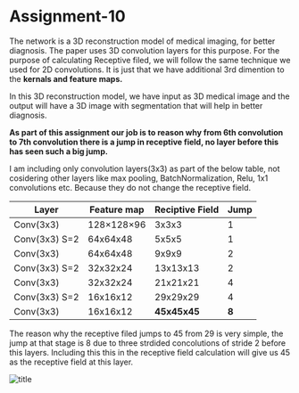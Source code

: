 # Assignment-10

The network is a 3D reconstruction model of medical imaging, for better diagnosis. The paper uses 3D convolution layers for this purpose.
For the purpose of calculating Receptive filed, we will follow the same technique we used for 2D convolutions. It is just that we have additional 3rd dimention to the **kernals and feature maps.** 

In this 3D reconstruction model, we have input as 3D medical image and the output will have a 3D image with segmentation that will help in better diagnosis.

**As part of this assignment our job is to reason why from 6th convolution to 7th convolution there is a jump in receptive field, no layer before this has seen such a big jump.**

I am including only convolution layers(3x3) as part of the below table, not cosidering other layers like max pooling, BatchNormalization, Relu, 1x1 convolutions etc. Because they do not change the receptive field.

| Layer | Feature map | Reciptive Field |Jump |
| --- | --- | --- | --- |
| Conv(3x3) | 128×128×96 | 3x3x3 | 1 |
| Conv(3x3) S=2| 64x64x48 | 5x5x5 | 1 |
| Conv(3x3) | 64x64x48 | 9x9x9 | 2 |
| Conv(3x3) S=2| 32x32x24 | 13x13x13 | 2 |
| Conv(3x3) | 32x32x24 | 21x21x21 | 4 |
| Conv(3x3) S=2| 16x16x12 | 29x29x29 | 4 |
| Conv(3x3) | 16x16x12 | **45x45x45** | **8** |


The reason why the receptive filed jumps to 45 from 29 is very simple, the jump at that stage is 8 due to three strdided concolutions of stride 2 before this layers. Including this this in the receptive field calculation will give us 45 as the receptive field at this layer.

![title](https://cdn-images-1.medium.com/max/1200/1*gtEtvAQqaAubgvfQycgnyQ.png)

